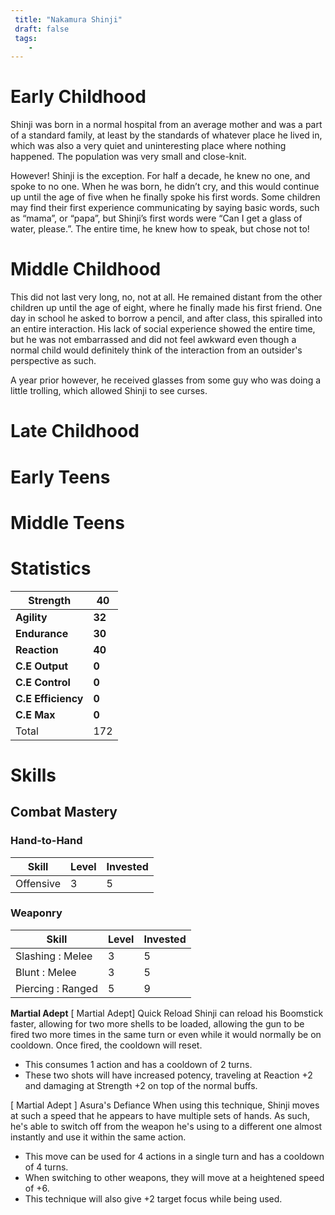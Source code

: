 ```yaml
---
 title: "Nakamura Shinji"
 draft: false
 tags:
    -
---
```


# Early Childhood
Shinji was born in a normal hospital from an average mother and was a part of a standard family, at least by the standards of whatever place he lived in, which was also a very quiet and uninteresting place where nothing happened. The population was very small and close-knit.

However! Shinji is the exception. For half a decade, he knew no one, and spoke to no one. When he was born, he didn’t cry, and this would continue up until the age of five when he finally spoke his first words. Some children may find their first experience communicating by saying basic words, such as “mama”, or “papa”, but Shinji’s first words were “Can I get a glass of water, please.”. The entire time, he knew how to speak, but chose not to!
# Middle Childhood
This did not last very long, no, not at all. He remained distant from the other children up until the age of eight, where he finally made his first friend. One day in school he asked to borrow a pencil, and after class, this spiralled into an entire interaction. His lack of social experience showed the entire time, but he was not embarrassed and did not feel awkward even though a normal child would definitely think of the interaction from an outsider's perspective as such.

A year prior however, he received glasses from some guy who was doing a little trolling, which allowed Shinji to see curses.
# Late Childhood

# Early Teens

# Middle Teens

# Statistics

| Strength           | **40** |
| ------------------ | ------ |
| **Agility**        | **32** |
| **Endurance**      | **30** |
| **Reaction**       | **40** |
| **C.E Output**     | **0**  |
| **C.E Control**    | **0**  |
| **C.E Efficiency** | **0**  |
| **C.E Max**        | **0**  |
| Total              | 172    |
# Skills

## Combat Mastery

### Hand-to-Hand

| **Skill** | **Level** | **Invested** |
| --------- | --------- | ------------ |
| Offensive | 3         | 5            |

### Weaponry

| **Skill**         | **Level** | **Invested** |
| ----------------- | --------- | ------------ |
| Slashing : Melee  | 3         | 5            |
| Blunt : Melee     | 3         | 5            |
| Piercing : Ranged | 5         | 9            |

**Martial Adept**
[ Martial Adept] Quick Reload
Shinji can reload his Boomstick faster, allowing for two more shells to be loaded, allowing the gun to be fired two more times in the same turn or even while it would normally be on cooldown. Once fired, the cooldown will reset.
- This consumes 1 action and has a cooldown of 2 turns.
- These two shots will have increased potency, traveling at Reaction +2 and damaging at Strength +2 on top of the normal buffs.

[ Martial Adept ] Asura's Defiance
When using this technique, Shinji moves at such a speed that he appears to have multiple sets of hands. As such, he's able to switch off from the weapon he's using to a different one almost instantly and use it within the same action.
- This move can be used for 4 actions in a single turn and has a cooldown of 4 turns.
- When switching to other weapons, they will move at a heightened speed of +6.
- This technique will also give +2 target focus while being used.
